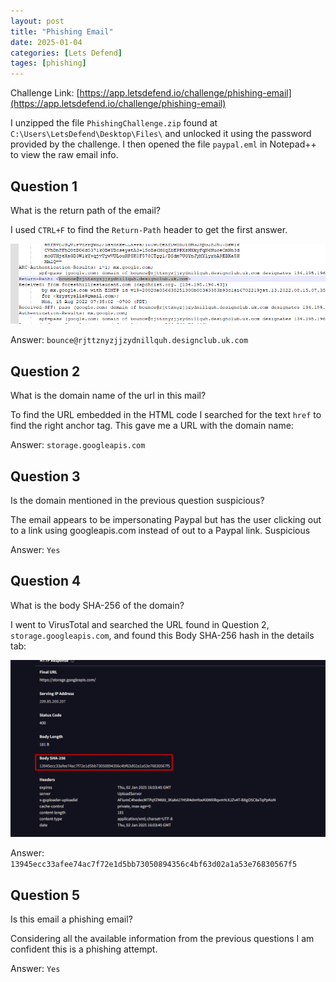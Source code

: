 ```yaml
---
layout: post
title: "Phishing Email"
date: 2025-01-04
categories: [Lets Defend]
tages: [phishing] 
---
```


Challenge Link: [https://app.letsdefend.io/challenge/phishing-email](https://app.letsdefend.io/challenge/phishing-email)


I unzipped the file `PhishingChallenge.zip` found at `C:\Users\LetsDefend\Desktop\Files\` and unlocked it using the password provided by the challenge.  I then opened the file `paypal.eml` in Notepad++ to view the raw email info.

## Question 1

What is the return path of the email?

I used `CTRL+F` to find the `Return-Path` header to get the first answer.

![Return-Path](/assets/img/posts/2025-01-04-Phishing-Email/image.png)

Answer:
`bounce@rjttznyzjjzydnillquh.designclub.uk.com`


## Question 2

What is the domain name of the url in this mail?

To find the URL embedded in the HTML code I searched for the text `href` to find the right anchor tag. This gave me a URL with the domain name:

Answer:
`storage.googleapis.com `


## Question 3

Is the domain mentioned in the previous question suspicious?

The email appears to be impersonating Paypal but has the user clicking out to a link using googleapis.com instead of out to a Paypal link. Suspicious

Answer:
`Yes`


## Question 4

What is the body SHA-256 of the domain?

I went to VirusTotal and searched the URL found in Question 2, `storage.googleapis.com`, and found this Body SHA-256 hash in the details tab:

![Body_SHA-256](/assets/img/posts/2025-01-04-Phishing-Email/image_1.png)


Answer:
`13945ecc33afee74ac7f72e1d5bb73050894356c4bf63d02a1a53e76830567f5`


## Question 5

Is this email a phishing email?

Considering all the available information from the previous questions I am confident this is a phishing attempt.

Answer:
`Yes`